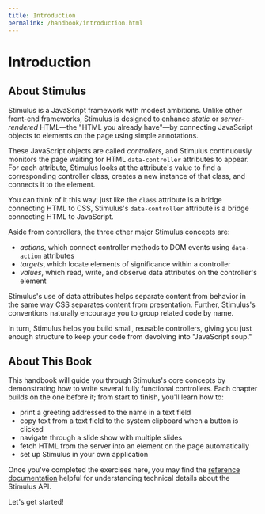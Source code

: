 ```yaml
---
title: Introduction
permalink: /handbook/introduction.html
---
```


# Introduction

## About Stimulus

Stimulus is a JavaScript framework with modest ambitions. Unlike other front-end frameworks, Stimulus is designed to enhance _static_ or _server-rendered_ HTML—the "HTML you already have"—by connecting JavaScript objects to elements on the page using simple annotations.

These JavaScript objects are called _controllers_, and Stimulus continuously monitors the page waiting for HTML `data-controller` attributes to appear. For each attribute, Stimulus looks at the attribute's value to find a corresponding controller class, creates a new instance of that class, and connects it to the element.

You can think of it this way: just like the `class` attribute is a bridge connecting HTML to CSS, Stimulus's `data-controller` attribute is a bridge connecting HTML to JavaScript.

Aside from controllers, the three other major Stimulus concepts are:

* _actions_, which connect controller methods to DOM events using `data-action` attributes
* _targets_, which locate elements of significance within a controller
* _values_, which read, write, and observe data attributes on the controller's element

Stimulus's use of data attributes helps separate content from behavior in the same way CSS separates content from presentation. Further, Stimulus's conventions naturally encourage you to group related code by name.

In turn, Stimulus helps you build small, reusable controllers, giving you just enough structure to keep your code from devolving into "JavaScript soup."

## About This Book

This handbook will guide you through Stimulus's core concepts by demonstrating how to write several fully functional controllers. Each chapter builds on the one before it; from start to finish, you'll learn how to:

* print a greeting addressed to the name in a text field
* copy text from a text field to the system clipboard when a button is clicked
* navigate through a slide show with multiple slides
* fetch HTML from the server into an element on the page automatically
* set up Stimulus in your own application

Once you've completed the exercises here, you may find the [reference documentation](../reference/controllers) helpful for understanding technical details about the Stimulus API.

Let's get started!
